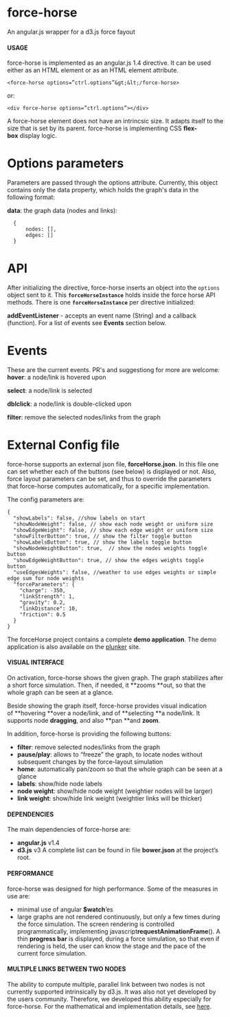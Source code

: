 # force-horse

An angular.js wrapper for a d3.js force fayout

#### USAGE

force-horse is implemented as an angular.js 1.4 directive. It can be used either as an HTML element or as an HTML element attribute.

`<force-horse options=”ctrl.options”&gt;&lt;/force-horse>`

or:

`<div force-horse options=”ctrl.options”></div>`

A force-horse element does not have an intrincsic size. It adapts itself to the size that is set by its parent. force-horse is implementing CSS **flex-box** display logic.

#  Options parameters

Parameters are passed through the options attribute. Currently, this object contains only the data property, which holds the graph's data in the following format:

**data**: the graph data (nodes and links):
```
  {
	  nodes: [],
	  edges: []
  }
```

# API
After initializing the directive, force-horse inserts an object into the `options` object sent to it.  This **`forceHorseInstance`** holds inside the force horse API methods. There is one **`forceHorseInstance`** per directive initialized:

**addEventListener** - accepts an event name (String) and a callback (function). For a list of events see **Events** section below.


# Events

These are the current events. PR's and suggestiong for more are welcome:
**hover**: a node/link is hovered upon

**select**: a node/link is selected

**dblclick**: a node/link is double-clicked upon

**filter**: remove the selected nodes/links from the graph

# External Config file
force-horse supports an external json file, **forceHorse.json**. In this file one can set whether each of the buttons (see below) is displayed or not. 
Also, force layout parameters can be set, and thus to override the parameters that force-horse computes automatically, for a specific implementation.

The config parameters are:
```
{
  "showLabels": false, //show labels on start
  "showNodeWeight": false, // show each node weight or uniform size
  "showEdgeWeight": false, // show each edge weight or uniform size
  "showFilterButton": true, // show the filter toggle button
  "showLabelsButton": true, // show the labels toggle button
  "showNodeWeightButton": true,  // show the nodes weights toggle button
  "showEdgeWeightButton": true, // show the edges weights toggle button
  "useEdgesWeights": false, //weather to use edges weights or simple edge sum for node weights
  "forceParameters": {
    "charge": -350,
    "linkStrength": 1,
    "gravity": 0.2,
    "linkDistance": 10,
    "friction": 0.5
  }
}
```

The forceHorse project contains a complete **demo application**. The demo application is also available on the [plunker](http://embed.plnkr.co/SYmehtaAnQVyMpLJJY2B/?show=preview) site.

#### VISUAL INTERFACE

On activation, force-horse shows the given graph. The graph stabilizes after a short force simulation. Then, if needed, it **zooms **out, so that the whole graph can be seen at a glance.

Beside showing the graph itself, force-horse provides visual indication of **hovering **over a node/link, and of **selecting **a node/link. It supports node **dragging**, and also **pan **and **zoom**.

In addition, force-horse is providing the following buttons:
* **filter**: remove selected nodes/links from the graph
* **pause/play**: allows to “freeze” the graph, to locate nodes without subsequent changes by the force-layout simulation
* **home**: automatically pan/zoom so that the whole graph can be seen at a glance
* **labels**: show/hide node labels
* **node weight**: show/hide node weight (weightier nodes will be larger)
* **link weight**: show/hide link weight (weightier links will be thicker)

#### DEPENDENCIES

The main dependencies of force-horse are:
* **angular.js** v1.4
* **d3.js** v3
A complete list can be found in file **bower.json** at the project’s root.

#### PERFORMANCE

force-horse was designed for high performance. Some of the measures in use are:
* minimal use of angular **$watch**’es
* large graphs are not rendered continuously, but only a few times during the force simulation. The screen rendering is controlled programmatically, implementing javascript**requestAnimationFrame**(). A thin **progress bar** is displayed, during a force simulation, so that even if rendering is held, the user can know the stage and the pace of the current force simulation.

#### MULTIPLE LINKS BETWEEN TWO NODES

The ability to compute multiple, parallel link between two nodes is not currently supported intrinsically by d3.js. It was also not yet developed by the users community. Therefore, we developed this ability especially for force-horse. For the mathematical and implementation details, see [here](http://webiks.com/d3-js-force-layout-straight-parallel-links/).

